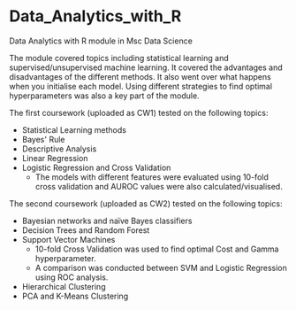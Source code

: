 # Data_Analytics_with_R
Data Analytics with R module in Msc Data Science

The module covered topics including statistical learning and supervised/unsupervised machine learning. It covered the advantages and disadvantages of the different methods. It also went over what happens when you initialise each model. Using different strategies to find optimal hyperparameters was also a key part of the module.

The first coursework (uploaded as CW1) tested on the following topics:

* Statistical Learning methods
* Bayes' Rule
* Descriptive Analysis
* Linear Regression
* Logistic Regression and Cross Validation
    * The models with different features were evaluated using 10-fold cross validation and AUROC values were also calculated/visualised.

The second coursework (uploaded as CW2) tested on the following topics:

* Bayesian networks and naïve Bayes classifiers
* Decision Trees and Random Forest
* Support Vector Machines
    * 10-fold Cross Validation was used to find optimal Cost and Gamma hyperparameter.
    * A comparison was conducted between SVM and Logistic Regression using ROC analysis.
* Hierarchical Clustering
* PCA and K-Means Clustering


